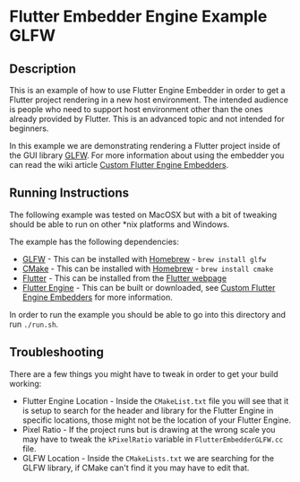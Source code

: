 # Flutter Embedder Engine Example GLFW
## Description
This is an example of how to use Flutter Engine Embedder in order to get a
Flutter project rendering in a new host environment.  The intended audience is
people who need to support host environment other than the ones already provided
by Flutter.  This is an advanced topic and not intended for beginners.

In this example we are demonstrating rendering a Flutter project inside of the GUI
library [GLFW](https://www.glfw.org/).  For more information about using the
embedder you can read the wiki article [Custom Flutter Engine Embedders](https://github.com/flutter/flutter/wiki/Custom-Flutter-Engine-Embedders).

## Running Instructions
The following example was tested on MacOSX but with a bit of tweaking should be
able to run on other *nix platforms and Windows.

The example has the following dependencies:
 * [GLFW](https://www.glfw.org/) - This can be installed with [Homebrew](https://brew.sh/) - `brew install glfw`
 * [CMake](https://cmake.org/) - This can be installed with [Homebrew](https://brew.sh/) - `brew install cmake`
 * [Flutter](https://flutter.dev/) - This can be installed from the [Flutter webpage](https://flutter.dev/docs/get-started/install)
 * [Flutter Engine](https://flutter.dev) - This can be built or downloaded, see [Custom Flutter Engine Embedders](https://github.com/flutter/flutter/wiki/Custom-Flutter-Engine-Embedders) for more information.

In order to run the example you should be able to go into this directory and run
`./run.sh`.

## Troubleshooting
There are a few things you might have to tweak in order to get your build working:
 * Flutter Engine Location - Inside the `CMakeList.txt` file you will see that it is setup to search for the header and library for the Flutter Engine in specific locations, those might not be the location of your Flutter Engine.
 * Pixel Ratio - If the project runs but is drawing at the wrong scale you may have to tweak the `kPixelRatio` variable in `FlutterEmbedderGLFW.cc` file.
 * GLFW Location - Inside the `CMakeLists.txt` we are searching for the GLFW library, if CMake can't find it you may have to edit that.
